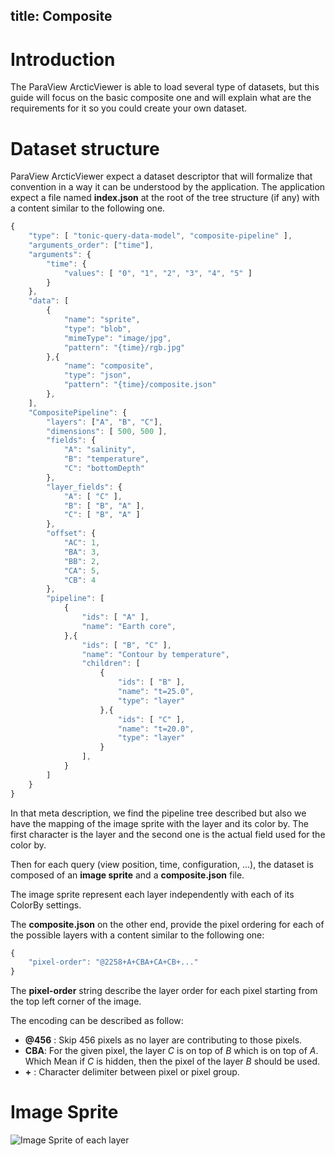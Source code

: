 title: Composite
---

# Introduction

The ParaView ArcticViewer is able to load several type of datasets, but this guide will focus on the basic composite one and will explain what are the requirements for it so you could create your own dataset.

# Dataset structure

ParaView ArcticViewer expect a dataset descriptor that will formalize that convention in a way it can be understood by the application. The application expect a file named __index.json__ at the root of the tree structure (if any) with a content similar to the following one.

```js
{
    "type": [ "tonic-query-data-model", "composite-pipeline" ],
    "arguments_order": ["time"],
    "arguments": {
        "time": {
            "values": [ "0", "1", "2", "3", "4", "5" ]
        }
    },
    "data": [
        {
            "name": "sprite",
            "type": "blob",
            "mimeType": "image/jpg",
            "pattern": "{time}/rgb.jpg"
        },{
            "name": "composite",
            "type": "json",
            "pattern": "{time}/composite.json"
        },
    ],
    "CompositePipeline": {
        "layers": ["A", "B", "C"],
        "dimensions": [ 500, 500 ],
        "fields": {
            "A": "salinity",
            "B": "temperature",
            "C": "bottomDepth"
        },
        "layer_fields": {
            "A": [ "C" ],
            "B": [ "B", "A" ],
            "C": [ "B", "A" ]
        },
        "offset": {
            "AC": 1,
            "BA": 3,
            "BB": 2,
            "CA": 5,
            "CB": 4
        },
        "pipeline": [
            {
                "ids": [ "A" ],
                "name": "Earth core",
            },{
                "ids": [ "B", "C" ],
                "name": "Contour by temperature",
                "children": [
                    {
                        "ids": [ "B" ],
                        "name": "t=25.0",
                        "type": "layer"
                    },{
                        "ids": [ "C" ],
                        "name": "t=20.0",
                        "type": "layer"
                    }
                ],
            }
        ]
    }
}
```

In that meta description, we find the pipeline tree described but also we have the mapping of the image sprite with the layer and its color by. The first character is the layer and the second one is the actual field used for the color by.

Then for each query (view position, time, configuration, ...), the dataset is composed of an __image sprite__ and a __composite.json__ file.

The image sprite represent each layer independently with each of its ColorBy settings.

The __composite.json__ on the other end, provide the pixel ordering for each of the possible layers with a content similar to the following one:

```js
{
    "pixel-order": "@2258+A+CBA+CA+CB+..."
}
```

The __pixel-order__ string describe the layer order for each pixel starting from the top left corner of the image.

The encoding can be described as follow:

- __@456__ : Skip 456 pixels as no layer are contributing to those pixels.
- __CBA__: For the given pixel, the layer _C_ is on top of _B_ which is on top of _A_. Which Mean if _C_ is hidden, then the pixel of the layer _B_ should be used.
- __+__ : Character delimiter between pixel or pixel group.

# Image Sprite

<img src="/arctic-viewer/docs/formats/composite-sprite.jpg" alt="Image Sprite of each layer"/>
